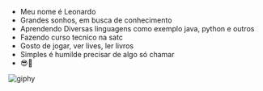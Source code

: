 - Meu nome é Leonardo
- Grandes sonhos, em busca de conhecimento
- Aprendendo Diversas linguagens como exemplo java, python e outros
- Fazendo curso tecnico na satc
- Gosto de jogar, ver lives, ler livros
- Simples é humilde precisar de algo só chamar
- 😎🤝

![giphy](https://user-images.githubusercontent.com/110418480/182227870-62c32322-bfb9-45b8-9eb6-fd3d8a448225.gif)

<!---
leoleojogos/leoleojogos is a ✨ special ✨ repository because its `README.md` (this file) appears on your GitHub profile.
You can click the Preview link to take a look at your changes.
--->
